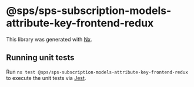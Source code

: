 # @sps/sps-subscription-models-attribute-key-frontend-redux

This library was generated with [Nx](https://nx.dev).

## Running unit tests

Run `nx test @sps/sps-subscription-models-attribute-key-frontend-redux` to execute the unit tests via [Jest](https://jestjs.io).
